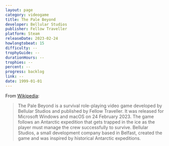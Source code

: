 ```yaml
---
layout: page
category: videogame
title: The Pale Beyond
developer: Bellular Studios
publisher: Fellow Traveller
platform: Steam
releaseDate: 2023-02-24
howlongtobeat: 15
difficulty: --
trophyGuide: --
durationHours: --
trophies: --
percent: --
progress: backlog
link: --
date: 1999-01-01
---
```


From [Wikipedia](https://en.wikipedia.org/wiki/The_Pale_Beyond):

> The Pale Beyond is a survival role-playing video game developed by Bellular Studios and published by Fellow Traveller. It was released for Microsoft Windows and macOS on 24 February 2023. The game follows an Antarctic expedition that gets trapped in the ice as the player must manage the crew successfully to survive. Bellular Studios, a small development company based in Belfast, created the game and was inspired by historical Antarctic expeditions.
